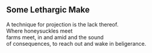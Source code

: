 Some Lethargic Make
-------------------
A technique for projection is the lack thereof.  
Where honeysuckles meet  
farms meet, in and amid and the sound  
of consequences, to reach out and wake in beligerance.  
